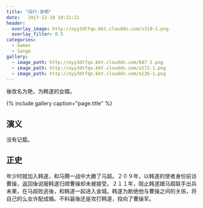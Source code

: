 ```yaml
---
title: "阎行·彦明"
date:   2017-12-10 10:21:21
header:
  overlay_image: http://oyy3dtfqo.bkt.clouddn.com/s319-1.png
  overlay_filter: 0.5
categories:
  - Games
  - Sango
gallery:
  - image_path: http://oyy3dtfqo.bkt.clouddn.com/687-1.png
  - image_path: http://oyy3dtfqo.bkt.clouddn.com/a172-1.png
  - image_path: http://oyy3dtfqo.bkt.clouddn.com/a126-1.png
---
```


後改名为艳，为韩遂的女婿。

{% include gallery caption="page.title" %}

## 演义

没有记载。

## 正史

年少时就加入韩遂，和马腾一战中大勝了马超。２０９年，以韩遂的使者身份前访曹操，返回後说服韩遂归顺曹操却未被接受。２１１年，阻止韩遂跟马超联手出兵未果，在马超败逃後，和韩遂一起进入金城。韩遂为断绝他与曹操之间的关係，将自己的么女许配成婚。不料最後还是攻打韩遂，投向了曹操军。